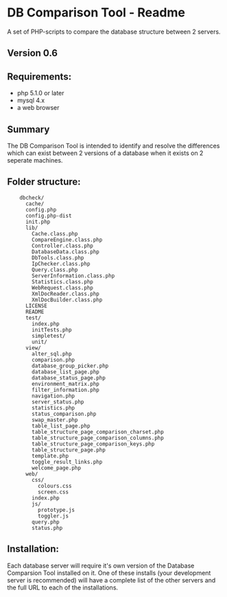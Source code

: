DB Comparison Tool - Readme
===========================

A set of PHP-scripts to compare the database structure between 2 servers.

## Version 0.6

## Requirements:
 * php 5.1.0 or later
 * mysql 4.x
 * a web browser

## Summary

The DB Comparison Tool is intended to identify and resolve the differences which
can exist between 2 versions of a database when it exists on 2 seperate machines. 

## Folder structure:
```
    dbcheck/
      cache/
      config.php
      config.php-dist
      init.php
      lib/
        Cache.class.php
        CompareEngine.class.php
        Controller.class.php
        DatabaseData.class.php
        DbTools.class.php
        IpChecker.class.php
        Query.class.php
        ServerInformation.class.php
        Statistics.class.php
        WebRequest.class.php
        XmlDocReader.class.php
        XmlDocBuilder.class.php
      LICENSE
      README
      test/
        index.php
        initTests.php
        simpletest/
        unit/
      view/
        alter_sql.php
        comparison.php
        database_group_picker.php
        database_list_page.php
        database_status_page.php
        environment_matrix.php
        filter_information.php
        navigation.php
        server_status.php
        statistics.php
        status_comparison.php
        swap_master.php
        table_list_page.php
        table_structure_page_comparison_charset.php
        table_structure_page_comparison_columns.php
        table_structure_page_comparison_keys.php
        table_structure_page.php
        template.php
        toggle_result_links.php
        welcome_page.php
      web/
        css/
          colours.css
          screen.css
        index.php
        js/
          prototype.js
          toggler.js
        query.php
        status.php
```

## Installation:

Each database server will require it's own version of the Database Comparsion Tool
installed on it. One of these installs (your development server is recommended) 
will have a complete list of the other servers and the full URL to each of the
installations. 

